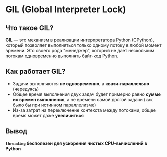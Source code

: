 # GIL (Global Interpreter Lock)

## Что такое GIL?

**GIL** — это механизм в реализации интерпретатора Python (CPython), который позволяет выполняться только одному потоку в любой момент времени. Это своего рода "менеджер", который не дает нескольким потокам одновременно выполнять байт-код Python.

## Как работает GIL?

- Задачи выполняются **не одновременно**, а **квази-параллельно** (чередуясь)
- Общее время выполнения двух задач будет примерно равно **сумме их времен выполнения**, а не времени самой долгой задачи (как было бы при истинном параллелизме)
- Из-за затрат на переключение контекста между потоками, общее время может даже **увеличиться**

## Вывод

**`threading` бесполезен для ускорения чистых CPU-вычислений в Python**
